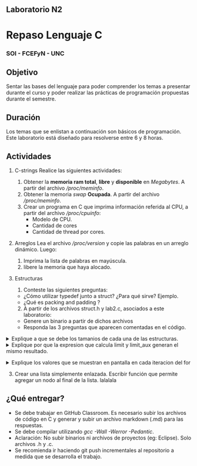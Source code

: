 ## Laboratorio N2
# Repaso Lenguaje C
### SOI - FCEFyN - UNC


## Objetivo
Sentar las bases del lenguaje para poder comprender los temas a presentar durante el curso y poder realizar las prácticas de programación propuestas durante el semestre.


## Duración
Los temas que se enlistan a continuación son básicos de programación. Este laboratorio está diseñado para resolverse entre 6 y 8 horas.


## Actividades
1. C-strings
Realice las siguientes actividades:
   1. Obtener la **memoria ram total**, **libre** y **disponible** en *Megabytes*. A partir del archivo */proc/meminfo*. 
   1. Obtener la memoria *swap* **Ocupada**. A partir del archivo */proc/meminfo*.
   1. Crear un programa en C que imprima información referida al CPU, a partir del archivo */proc/cpuinfo*:
       - Modelo de CPU.
       - Cantidad de cores 
       - Cantidad de thread por cores.

3. Arreglos
Lea el archivo */proc/version* y copie las palabras en un arreglo dinámico.
Luego:
   1. Imprima la lista de palabras en mayúscula. 
   2. libere la memoria que haya alocado.

4. Estructuras

   1. Conteste las siguientes preguntas:
     - ¿Cómo utilizar typedef junto a struct? ¿Para qué sirve? Ejemplo.
     - ¿Qué es packing and padding ?

   2. A partir de los archivos struct.h y lab2.c, asociados a este laboratorio:
     - Genere un binario a partir de dichos archivos
     - Responda las 3 preguntas que aparecen comentadas en el código.
   

<details><summary> Explique a que se debe los tamanios de cada una de las estructuras.</summary>

   Para poder explicar a que se deben los tamaños de cada una de las estructuras tenemos en cuenta 3 cosas, el tipo de dato que almacena, el orden en que lo hace y si se está o no usando padding.

   Padding : Cuando se añaden bytes de memoria vacios entre los datos almacenados para alinear la información en memoria y que está sea de más simple acceso para el sistema.

   ### Tamaño de los disintos tipos de datos utilizados en estas estructuras.

   char → 1 byte

   short int → 2 bytes

   unsigned short int → 2 bytes

   int → 4 bytes

   long unsigned int → 8 bytes

   ### Orden de las estructuras

   BaseData

   - 4 bytes
  
      char
  
      char
  
      null
  
      null

   - 8 bytes
  
      int
  
      int
  
      int
  
      int

  
   - 12 bytes
  
      unsigned short int
  
      unsigned short int
  
      char
  
      null

  
  - 16 bytes
  
      unsigned short int
  
      unsigned short int
  
      char (Pointer)
  
      char (Pointer)

   - 20 bytes
  
      char (Pointer)
  
      char (Pointer)
  
      null
  
      null

   ReorderData

   - 4 bytes
      char
      char
      null
      null

   - 8 bytes
      int
      int
      int
      int

   - 12 bytes
      unsgined short
      unsigned short
      unsigned short
      unsigned short

   - 16 bytes
      char
      char
      char
      char

   Comparando esta estructura con la anterior podemos como ver que a pesar de tener la misma cantidad y tipo de datos, el hecho de haberlos ordenado de tal forma que el padding sea mínimo nos permite ocupar menos espacio en memoria.

   ExtendedData

   - 4 bytes
      long unsigned int
      long unsigned int
      long unsigned int
      long unsigned int

   - 8 bytes
      long unsigned int
      long unsigned int
      long unsigned int
      long unsigned int

   - 12 bytes
      char
      char
      unsigned short int
      unsigned short int

   - 16 bytes
      int
      int
      int
      int

   - 20 bytes
      unsigned short int
      unsigned short int
      unsigned short int
      unsigned short int

   - 24 bytes
      char
      char (Array)
      char (Array)
      char (Array)

   Aquí se agregó un dato, por lo que ocupa bastante más espacio en memoria pero es muy eficiente ya que se acomoda de tal forma que no se necesita ningún padding.

   BaseDataPacked

   - 4 bytes
      char
      char
      int
      int

   - 8 bytes
      int
      int
      unsigned short int
      unsigned short int

   - 12 bytes
      char
      unsgined short int
      unsigned short int
      char (Array)

   - 14 bytes
      char (Array)
      char (Array)
      empty
      empty

   Al definir la estructura BaseDataPacked con el atributo Packed lo que sucede es que no se añaden los espacios vacíos Padding, como se explicó al prinicipio. Si no que en cambio un dato se almacena a continuación de otro aunque quede cortado. Algo que se ve claramente pasa con el dato int.
</details>
   
<details><summary> Explique por que la expresion que calcula limit y limit_aux generan el mismo resultado.</summary>

   Ambas devuelven el mismo resultado ya que están apuntando al mismo espacio en memoria, sin embargo es importante aclarar que no lo están haciendo de la misma forma, para entender esto explicaremos que es lo que hace cada línea.

   ### limit

   ```c
   char *limit = ((char *) &data + sizeof(BaseData)); 
   ```

   En este caso lo que sucede es que a la dirección de la variable data (variable que contiene una estructura de tipo BaseData) le sumamos el tamaño que posee la estructura BaseData.

   ### limit_aux

   ```c
   char *limit_aux =(char *) (&data +1);
   ```

   En este caso en limit_aux almacenamos la dirección de la variable data más el espacio equivalente a 1 ves el tamaño del tipo de dato que almacena data (en este caso es una estructura BaseData).

   ### Conclusión

   Si bien las formas en que  se llega  a tener la dirección de memoria almcenada es distinta, lo que sucede es que ambas variables obtienen el mismo valor.

   Para que quede claro esto no sería así en caso de que el dato almacenado en data fuera de un tamaño distinto a BaseData o que el valor sumado en limit fuera el de una estructura con un tamaño distinto al almacenado en data.  </details>
   
<details><summary>Explique los valores que se muestran en pantalla en cada iteracion del for</summary>

   Para poder explicar las salidas debemos entender primero que es lo que está haciendo el for y luego que son los datos mostrados.

   ```c
   const BaseData data = {
                  .a = 1, 
                  .b = 3, 
                  .x = 15, 
                  .y = 65535, 
                  .c = 128, 
                  .z = -1, 
                  .d = {1,1,1} 
      };
   char *limit = ((char *) &data + sizeof(BaseData));
   int i = 0;
      /* Explique los valores que se muestran en pantalla en cada iteracion del for */
      for (char *c = (char *) &data; c < limit; c++, i++ ){
         printf("byte %02d : 0x%02hhx \n", i, *c);
      }
   ```

   En primer lugar observamos que dentro del **for** se define un puntero **c**, el cual apunta a la variable data. También tenmos que el condicional es que **c > limit**, sabemos por lo estudiado en el punto anterior que **limit** es la direcciónde **c** más el tamaño de una estructura **BaseData**. Y por último al observar que en cada iteración se incrementan en 1 tanto la variable **i** (solo se usa como identificador) como la variable **c,** llegamos a la conclusión de que vamos a recorrer la estructura almacenada en **data** byte por byte.

   Para el siguiente paso colocaremos una salida de consola y estudiaremos que significan cada uno de esos valores.

   En el primer punto pudimos ver como se almacenan los datos en esta estructura, por lo que utilizando este conocimiento los separaremos según el tipo de dato que almacenan para poder entenderlos más fácilmente. 

   ### char → a x = $1_{dec}$ = $01_{hex}$

   byte 00 : 0x01 

   ### char → b = $3_{dec}$ = $03_{hex}$

   byte 01 : 0x03 

   ### padding padding → valor indefinido

   byte 02 : 0x00 

   byte 03 : 0x00 

   ### int → x = $15_{dec}$ = $0000000f_{hex}$

   byte 04 : 0x0f

   byte 05 : 0x00

   byte 06 : 0x00

   byte 07 : 0x00

   ### unsigned short int → y = $65535_{dec}$ = $ffff_{hex}$

   byte 08 : 0xff

   byte 09 : 0xff

   ### char → c = $128_{dec}$ = $80_{hex}$

   byte 10 : 0x80

   ### padding → valor indefinido

   byte 11 : 0xbb

   ### unsigned short in → z = $-1_{dec}$  = $65535_{dec\_unsigned}$ = $ffff_{hex}$

   byte 12 : 0xff

   byte 13 : 0xff

   ### char (Array) → d[0] = $1_{dec}$ = $01_{hex}$

   byte 14 : 0x01

   ### char (Array) → d[1] = $1_{dec}$ = $01_{hex}$

   byte 15 : 0x01

   ### char (Array) → d[2] = $1_{dec}$ = $01_{hex}$

   byte 16 : 0x01

   ### padding → valor indefinido

   byte 17 : 0xfa

   byte 18 : 0x74

   byte 19 : 0x02
   </details>
   
   3. Crear una lista simplemente enlazada. Escribir función que permite agregar un nodo al final de la lista.
lalalala


## ¿Qué entregar?
- Se debe trabajar en GitHub Classroom. Es necesario subir los archivos de código en C y generar y subir un archivo markdown (.md) para las respuestas.
- Se debe compilar utilizando *gcc -Wall -Werror -Pedantic*.
- Aclaración: No subir binarios ni archivos de proyectos (eg: Eclipse). Solo archivos .h y .c.
- Se recomienda ir haciendo git push incrementales al repositorio a medida que se desarrolla el trabajo.



